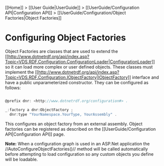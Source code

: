 [[Home]] > [[User Guide|UserGuide]] > [[UserGuide/Configuration API|Configuration API]] > [[UserGuide/Configuration/Object Factories|Object Factories]]

# Configuring Object Factories 

Object Factories are classes that are used to extend the [[http://www.dotnetrdf.org/api/index.asp?Topic=VDS.RDF.Configuration.ConfigurationLoader|ConfigurationLoader]] so it can load more complex or user defined objects. These classes must implement the [[http://www.dotnetrdf.org/api/index.asp?Topic=VDS.RDF.Configuration.IObjectFactory|IObjectFactory]] interface and have a public unparameterized constructor. They can be configured as follows:

```csharp

@prefix dnr: <http://www.dotnetrdf.org/configuration#> .

_:factory a dnr:ObjectFactory ;
  dnr:type "YourNamespace.YourType, YourAssembly" .
```

This configures an object factory from an external assembly. Object factories can be registered as described on the [[UserGuide/Configuration API|Configuration API]] page.

**Note:** When a configuration graph is used in an ASP.Net application the //AutoConfigureObjectFactories()// method will be called automatically before attempting to load configuration so any custom objects you define will be loadable.